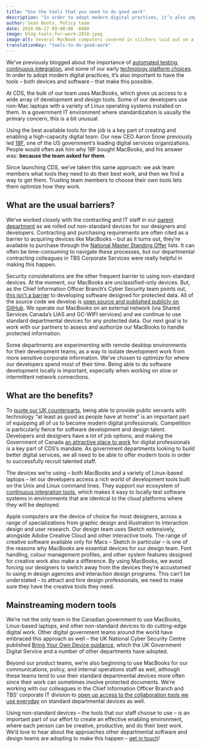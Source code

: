 ```yaml
---
title: "Use the tools that you need to do good work"
description: "In order to adopt modern digital practices, it’s also important to have the tools – both devices and software – that make this possible."
author: Sean Boots, Policy team
date: 2018-06-27 09:00:00 -0400
image: blog-tools-for-work-2018.jpeg
image-alt: Several MacBook computers covered in stickers laid out on a table.
translationKey: "tools-to-do-good-work"
---
```


We’ve previously blogged about the importance of [automated testing](https://digital.canada.ca/2018/03/26/automated-testing-blog/), [continuous integration](https://digital.canada.ca/2018/05/16/reducing-risk-through-continuous-deployment/), and some of our early [technology platform choices](https://digital.canada.ca/2017/11/06/technology-choices-at-cds/). In order to adopt modern digital practices, it’s also important to have the tools – both devices and software – that make this possible.

At CDS, the bulk of our team uses MacBooks, which gives us access to a wide array of development and design tools. Some of our developers use non-Mac laptops with a variety of Linux operating systems installed on them. In a government IT environment where standardization is usually the primary concern, this is a bit unusual.

Using the best available tools for the job is a key part of creating and enabling a high-capacity digital team. Our new CEO Aaron Snow previously led [18F](https://18f.gsa.gov/), one of the US government’s leading digital services organizations. People would often ask him why 18F bought MacBooks, and his answer was: **because the team asked for them**.

Since launching CDS, we’ve taken this same approach: we ask team members what tools they need to do their best work, and then we find a way to get them. Trusting team members to choose their own tools lets them optimize how they work.

## What are the usual barriers?

We’ve worked closely with the contracting and IT staff in our [parent department](https://www.canada.ca/en/treasury-board-secretariat.html) as we rolled out non-standard devices for our designers and developers. Contracting and purchasing requirements are often cited as a barrier to acquiring devices like MacBooks – but as it turns out, they’re available to purchase through the [National Master Standing Offer](https://buyandsell.gc.ca/for-businesses/the-procurement-process/standing-offers) lists. It can often be time-consuming to navigate these processes, but our departmental contracting colleagues in TBS Corporate Services were really helpful in making this happen.


Security considerations are the other frequent barrier to using non-standard devices. At the moment, our MacBooks are unclassified-only devices. But, as the Chief Information Officer Branch’s Cyber Security team points out, [this isn’t a barrier](https://github.com/canada-ca/Open_First_Whitepaper/issues/83#issuecomment-361065123) to developing software designed for protected data. All of the source code we develop is [open source and published publicly on GitHub](https://github.com/cds-snc). We operate our MacBooks on an external network (via Shared Services Canada’s LIAS and GC-WIFI services) and we continue to use standard departmental devices for any protected data. Our next goal is to work with our partners to assess and authorize our MacBooks to handle protected information.

Some departments are experimenting with remote desktop environments for their development teams, as a way to isolate development work from more sensitive corporate information. We’ve chosen to optimize for where our developers spend most of their time. Being able to do software development locally is important, especially when working on slow or intermittent network connections.

## What are the benefits?

To [quote our UK counterparts](https://cabinetofficetechnology.blog.gov.uk/2015/02/12/choosing-technology-that-is-at-least-as-good-as-people-have-at-home/), being able to provide public servants with technology “at least as good as people have at home” is an important part of equipping all of us to become modern digital professionals. Competition is particularly fierce for software development and design talent. Developers and designers have a lot of job options, and making the Government of Canada [an attractive place to work](https://digital.canada.ca/work-with-us/) for digital professionals is a key part of CDS’s mandate. As government departments looking to build better digital services, we all need to be able to offer modern tools in order to successfully recruit talented staff.

The devices we’re using – both MacBooks and a variety of Linux-based laptops – let our developers access a rich world of development tools built on the Unix and Linux command lines. They support our ecosystem of [continuous integration tools](https://digital.canada.ca/2018/05/16/reducing-risk-through-continuous-deployment/), which makes it easy to locally test software systems in environments that are identical to the cloud platforms where they will be deployed.

Apple computers are the device of choice for most designers, across a range of specializations from graphic design and illustration to interaction design and user research. Our design team uses Sketch extensively, alongside Adobe Creative Cloud and other interactive tools. The range of creative software available only for Macs – Sketch in particular – is one of the reasons why MacBooks are essential devices for our design team. Font handling, colour management profiles, and other system features designed for creative work also make a difference. By using MacBooks, we avoid forcing our designers to switch away from the devices they’re accustomed to using in design agencies and interaction design programs. This can’t be understated – to attract and hire design professionals, we need to make sure they have the creative tools they need.


## Mainstreaming modern tools

We’re not the only team in the Canadian government to use MacBooks, Linux-based laptops, and other non-standard devices to do cutting-edge digital work. Other digital government teams around the world have embraced this approach as well – the UK National Cyber Security Centre published [Bring Your Own Device guidance](https://www.ncsc.gov.uk/guidance/byod-executive-summary), which the UK Government Digital Service and a number of other departments have adopted.

Beyond our product teams, we’re also beginning to use MacBooks for our communications, policy, and internal operations staff as well, although these teams tend to use their standard departmental devices more often since their work can sometimes involve protected documents. We’re working with our colleagues in the Chief Information Officer Branch and TBS’ corporate IT division to [open up access to the collaboration tools we use everyday](https://open.canada.ca/en/blog/enabling-gcdigital-pragmatic-security) on standard departmental devices as well.

Using non-standard devices – the tools that our staff choose to use – is an important part of our effort to create an effective enabling environment, where each person can be creative, productive, and do their best work. We’d love to hear about the approaches other departmental software and design teams are adopting to make this happen – [get in touch](mailto:cds-snc@tbs-sct.gc.ca)!
